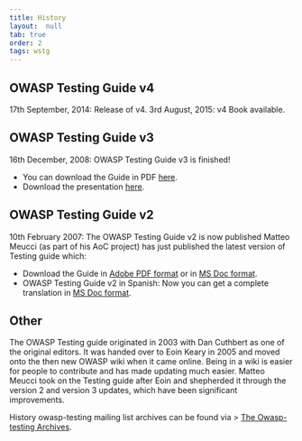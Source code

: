 ```yaml
---
title: History
layout:  null
tab: true
order: 2
tags: wstg
---
```


## OWASP Testing Guide v4

17th September, 2014: Release of v4.
3rd August, 2015: v4 Book available.

## OWASP Testing Guide v3

16th December, 2008: OWASP Testing Guide v3 is finished!
- You can download the Guide in PDF [here](assets/archive/OWASP_Testing_Guide_v3.pdf).
- Download the presentation [here](assets/archive/OWASP_EU_Summit_2008_OWASP_Testing_Guide_v3.ppt).

## OWASP Testing Guide v2

10th February 2007: The OWASP Testing Guide v2 is now published Matteo Meucci (as part of his AoC project) has just published the latest version of Testing guide which:
- Download the Guide in [Adobe PDF format](assets/archive/OWASP_Testing_Guide_v2_pdf.zip) or in [MS Doc format](assets/archive/OWASP_Testing_Guide_v2_doc.zip).
- OWASP Testing Guide v2 in Spanish: Now you can get a complete translation in [MS Doc format](assets/archive/OWASP_Testing_Guide_v2_spanish_doc.zip). 

## Other

The OWASP Testing guide originated in 2003 with Dan Cuthbert as one of the original editors. It was handed over to Eoin Keary in 2005 and moved onto the then new OWASP wiki when it came online. Being in a wiki is easier for people to contribute and has made updating much easier. Matteo Meucci took on the Testing guide after Eoin and shepherded it through the version 2 and version 3 updates, which have been significant improvements.

History owasp-testing mailing list archives can be found via &gt; [The Owasp-testing Archives](https://lists.owasp.org/pipermail/owasp-testing/index).
